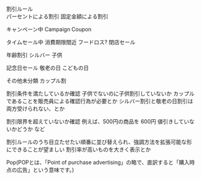 割引ルール  
  パーセントによる割引
  固定金額による割引

  キャンペーン中
    Campaign
    Coupon

  タイムセール中
    消費期限間近
      フードロス?
    閉店セール

  年齢割引
    シルバー
    子供

  記念日セール
    敬老の日
    こどもの日

  その他未分類
    カップル割


割引条件を満たしているか確認
  子供でないのに子供割引していないか
  カップルであることを販売員による確認行為が必要とか
  シルバー割引と敬老の日割引は両方受けられない、とか

割引限界を超えていないか確認
  例えば、500円の商品を 600円 値引きしていないかどうか など

割引ルールのうち目立たせたい順番に並び替えられ、強調方法を拡張可能な形にできることが望ましい
  割引率が高いものを大きく表示とか

Pop(POPとは、「Point of purchase advertising」の略で、直訳すると「購入時点の広告」という意味です。)
